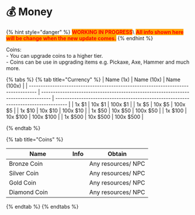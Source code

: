 # 💰 Money



{% hint style="danger" %}
<mark style="color:red;background-color:orange;">**WORKING IN PROGRESS**</mark>\ <mark style="color:red;background-color:orange;">**All info shown here will be change when the new update comes.**</mark>
{% endhint %}

Coins: \
\- You can upgrade coins to a higher tier. \
\- Coins can be use in upgrading items e.g. Pickaxe, Axe, Hammer and much more.

{% tabs %}
{% tab title="Currency" %}
| Name (1x)                                                                         | Name (10x)                                                                         | Name (100x)                                                                         |
| --------------------------------------------------------------------------------- | ---------------------------------------------------------------------------------- | ----------------------------------------------------------------------------------- |
| <img src="../.gitbook/assets/money_1_10300.png" alt="" data-size="line">1x $1     | <img src="../.gitbook/assets/money_1_10310.png" alt="" data-size="line">10x $1     | <img src="../.gitbook/assets/money_1_10320.png" alt="" data-size="line">100x $1     |
| <img src="../.gitbook/assets/money_5_10301.png" alt="" data-size="line">1x $5     | <img src="../.gitbook/assets/money_5_10311.png" alt="" data-size="line">10x $5     | <img src="../.gitbook/assets/money_5_10321.png" alt="" data-size="line">100x $5     |
| <img src="../.gitbook/assets/money_10_10302.png" alt="" data-size="line">1x $10   | <img src="../.gitbook/assets/money_10_10312.png" alt="" data-size="line">10x $10   | <img src="../.gitbook/assets/money_10_10322.png" alt="" data-size="line">100x $10   |
| <img src="../.gitbook/assets/money_50_10303.png" alt="" data-size="line">1x $50   | <img src="../.gitbook/assets/money_50_10313.png" alt="" data-size="line">10x $50   | <img src="../.gitbook/assets/money_50_10323.png" alt="" data-size="line">100x $50   |
| <img src="../.gitbook/assets/money_100_10304.png" alt="" data-size="line">1x $100 | <img src="../.gitbook/assets/money_100_10314.png" alt="" data-size="line">10x $100 | <img src="../.gitbook/assets/money_100_10324.png" alt="" data-size="line">100x $100 |
| <img src="../.gitbook/assets/money_500_10305.png" alt="" data-size="line">1x $500 | <img src="../.gitbook/assets/money_500_10315.png" alt="" data-size="line">10x $500 | <img src="../.gitbook/assets/money_500_10325.png" alt="" data-size="line">100x $500 |


{% endtab %}

{% tab title="Coins" %}
<table><thead><tr><th width="157.66666666666666">Name</th><th>Info</th><th>Obtain</th></tr></thead><tbody><tr><td><img src="../.gitbook/assets/coin_bronze_10350.png" alt="">Bronze Coin</td><td></td><td>Any resources/ NPC</td></tr><tr><td><img src="../.gitbook/assets/coin_silver_10351.png" alt="">Silver Coin</td><td></td><td>Any resources/ NPC</td></tr><tr><td><img src="../.gitbook/assets/coin_gold_10352.png" alt="">Gold Coin</td><td></td><td>Any resources/ NPC</td></tr><tr><td><img src="../.gitbook/assets/coin_diamond_10353.png" alt="">Diamond Coin</td><td></td><td>Any resources/ NPC</td></tr></tbody></table>


{% endtab %}
{% endtabs %}

